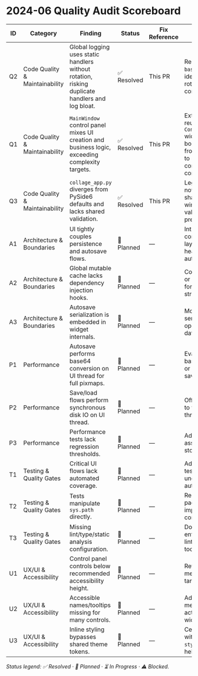 # 2024-06 Quality Audit Scoreboard

| ID | Category | Finding | Status | Fix Reference | Notes |
| --- | --- | --- | --- | --- | --- |
| Q2 | Code Quality & Maintainability | Global logging uses static handlers without rotation, risking duplicate handlers and log bloat. | ✅ Resolved | This PR | Replaced `basicConfig` with idempotent rotating handler configuration. |
| Q1 | Code Quality & Maintainability | `MainWindow` control panel mixes UI creation and business logic, exceeding complexity targets. | ✅ Resolved | This PR | Extracted a reusable `ControlPanel` widget and bound signals from `MainWindow` to reduce controller complexity. |
| Q3 | Code Quality & Maintainability | `collage_app.py` diverges from PySide6 defaults and lacks shared validation. | ✅ Resolved | This PR | Legacy launcher now proxies to shared PySide6 window and validates CLI preload paths. |
| A1 | Architecture & Boundaries | UI tightly couples persistence and autosave flows. | 🔧 Planned | — | Introduce controller/service layer for headless automation. |
| A2 | Architecture & Boundaries | Global mutable cache lacks dependency injection hooks. | 🔧 Planned | — | Consider factory or DI container for cache strategy swaps. |
| A3 | Architecture & Boundaries | Autosave serialization is embedded in widget internals. | 🔧 Planned | — | Move toward serializer operating on data model. |
| P1 | Performance | Autosave performs base64 conversion on UI thread for full pixmaps. | 🔧 Planned | — | Evaluate worker-based encoding or incremental saves. |
| P2 | Performance | Save/load flows perform synchronous disk IO on UI thread. | 🔧 Planned | — | Offload heavy IO to worker threads. |
| P3 | Performance | Performance tests lack regression thresholds. | 🔧 Planned | — | Add baseline assertions and store metrics. |
| T1 | Testing & Quality Gates | Critical UI flows lack automated coverage. | 🔧 Planned | — | Add headless tests for undo/redo and autosave flows. |
| T2 | Testing & Quality Gates | Tests manipulate `sys.path` directly. | 🔧 Planned | — | Replace with package imports/pytest configuration. |
| T3 | Testing & Quality Gates | Missing lint/type/static analysis configuration. | 🔧 Planned | — | Document and enforce lint/type/security tooling. |
| U1 | UX/UI & Accessibility | Control panel controls below recommended accessibility height. | 🔧 Planned | — | Revisit sizing to meet WCAG targets. |
| U2 | UX/UI & Accessibility | Accessible names/tooltips missing for many controls. | 🔧 Planned | — | Add accessible metadata for actionable widgets. |
| U3 | UX/UI & Accessibility | Inline styling bypasses shared theme tokens. | 🔧 Planned | — | Centralize styling within `style.qss`/token helpers. |

_Status legend: ✅ Resolved · 🔧 Planned · ⏳ In Progress · ⚠️ Blocked._
